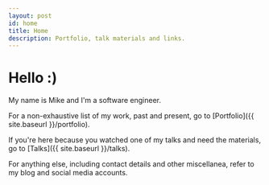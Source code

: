 ```yaml
---
layout: post
id: home
title: Home
description: Portfolio, talk materials and links.
---
```


# Hello :)

My name is Mike and I'm a software engineer.

For a non-exhaustive list of my work, past and present, go to [Portfolio]({{ site.baseurl }}/portfolio).

If you're here because you watched one of my talks and need the materials, go to [Talks]({{ site.baseurl }}/talks).

For anything else, including contact details and other miscellanea, refer to my blog and social media accounts. 
